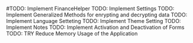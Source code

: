 
#TODO: Implement FinanceHelper
TODO: Implement Settings
TODO: Implement Generalized Methods for enrypting and decrypting data
TODO: Implement Language Setteting
TODO: Implement Theme Setting
TODO: Implement Notes
TODO: Implement Activation and Deactivation of Forms
TODO: TRY Reduce Memory Usage of the Application